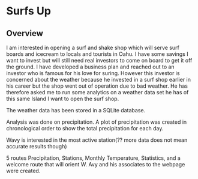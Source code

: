 # Surfs Up
## Overview
I am interested in opening a surf and shake shop which will serve surf boards and icecream to locals and tourists in Oahu. I have some savings I want to invest but will still need real investors to come on board to get it off the ground. I have developed a business plan and reached out to an investor who is famous for his love for suring. However this investor is concerned about the weather because he invested in a surf shop earlier in his career but the shop went out of operation due to bad weather. He has therefore asked me to run some analytics on a weather data set he has of this same Island I want to open the surf shop. 

 The weather data has been stored in a SQLite database.
 
 Analysis was done on precipitation. 
 A plot of precipitation was created in chronological order to show the total precipitation for each day.
 
 Wavy is interested in the most active station(?? more data does not mean accurate results though)
 
 5 routes Precipitation, Stations, Monthly Temperature, Statistics, and a welcome route that will orient W. Avy and his associates to the webpage were created.
